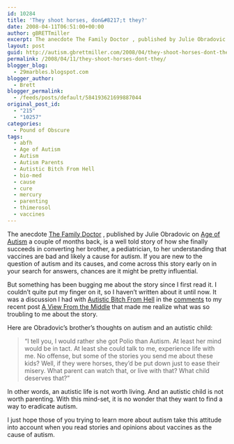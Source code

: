 ```yaml
---
id: 10284
title: 'They shoot horses, don&#8217;t they?'
date: 2008-04-11T06:51:00+00:00
author: gBRETTmiller
excerpt: The anecdote The Family Doctor , published by Julie Obradovic on Age of Autism a couple of months back, is a well told story of how she finally succeeds in converting her brother, a pediatrician, to her understanding that vaccines are bad...
layout: post
guid: http://autism.gbrettmiller.com/2008/04/they-shoot-horses-dont-they/
permalink: /2008/04/11/they-shoot-horses-dont-they/
blogger_blog:
  - 29marbles.blogspot.com
blogger_author:
  - Brett
blogger_permalink:
  - /feeds/posts/default/584193621699887044
original_post_id:
  - "215"
  - "10257"
categories:
  - Pound of Obscure
tags:
  - abfh
  - Age of Autism
  - Autism
  - Autism Parents
  - Autistic Bitch From Hell
  - bio-med
  - cause
  - cure
  - mercury
  - parenting
  - thimerosol
  - vaccines
---
```

The anecdote [The Family Doctor](http://www.ageofautism.com/2007/12/the-family-doct.html) , published by <span><span>Julie Obradovic on </span></span>[Age of Autism](http://www.ageofautism.com) a couple of months back, is a well told story of how she finally succeeds in converting her brother, a pediatrician, to her understanding that vaccines are bad and likely a cause for autism. If you are new to the question of autism and its causes, and come across this story early on in your search for answers, chances are it might be pretty influential.

But something has been bugging me about the story since I first read it. I couldn&#8217;t quite put my finger on it, so I haven&#8217;t written about it until now. It was a discussion I had with [Autistic Bitch From Hell](http://autisticbfh.blogspot.com/ "Whose Planet Is It Anyway?") in the [comments](http://autism.gbrettmiller.com/2008/04/a-view-from-the-middle/#comments) to my recent post [A View From the Middle](http://autism.gbrettmiller.com/2008/04/a-view-from-the-middle/ "29 Marbles - A view from the middle") that made me realize what was so troubling to me about the story.

Here are Obradovic&#8217;s brother&#8217;s thoughts on autism and an autistic child:

> <span><span>&#8220;I tell you, I would rather she got Polio than Autism. At least her mind would be in tact. At least she could talk to me, experience life with me. No offense, but some of the stories you send me about these kids? Well, if they were horses, they&#8217;d be put down just to ease their misery. What parent can watch that, or live with that? What child deserves that?&#8221;</span></span>

In other words, an autistic life is not worth living. And an autistic child is not worth parenting. With this mind-set, it is no wonder that they want to find a way to eradicate autism.

I just hope those of you trying to learn more about autism take this attitude into account when you read stories and opinions about vaccines as the cause of autism.